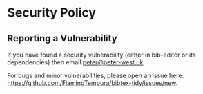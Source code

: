 # Security Policy

## Reporting a Vulnerability

If you have found a security vulnerability (either in bib-editor or its dependencies) then email peter@peter-west.uk.

For bugs and minor vulnerabilities, please open an issue here: https://github.com/FlamingTempura/bibtex-tidy/issues/new.
